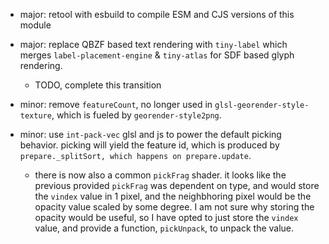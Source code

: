 - major: retool with esbuild to compile ESM and CJS versions of this module

- major: replace QBZF based text rendering with `tiny-label` which merges `label-placement-engine` & `tiny-atlas` for SDF based glyph rendering.
  - TODO, complete this transition

- minor: remove `featureCount`, no longer used in `glsl-georender-style-texture`, which is fueled by `georender-style2png`.

- minor: use `int-pack-vec` glsl and js to power the default picking behavior. picking will yield the feature id, which is produced by `prepare._splitSort, which happens on prepare.update`.
  - there is now also a common `pickFrag` shader. it looks like the previous provided `pickFrag` was dependent on type, and would store the `vindex` value in 1 pixel, and the neighbhoring pixel would be the opacity value scaled by some degree. I am not sure why storing the opacity would be useful, so I have opted to just store the `vindex` value, and provide a function, `pickUnpack`, to unpack the value.